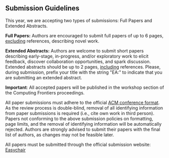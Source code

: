 ## Submission Guidelines

This year, we are accepting two types of submissions: Full Papers and Extended
Abstracts.

**Full Papers:**
Authors are encouraged to submit full papers of up to 6 pages, <u>excluding</u>
references, describing novel work. 

**Extended Abstracts:**
Authors are welcome to submit short papers describing early-stage, in-progress,
and/or exploratory work to elicit feedback, discover collaboration
opportunities, and spark discussion. Extended abstracts should be up to 2 pages,
<u>including</u> references. Please, during submission, prefix your title with
the string "EA:" to indicate that you are submitting an extended abstract.

**Important**: All accepted papers will be published in the workshop section of
the Computing Frontiers proceedings.

All paper submissions must adhere to the official 
[ACM conference format](http://www.acm.org/publications/article-templates/proceedings-template.html). 
As the review process is double-blind, removal of all identifying information
from paper submissions is required (i.e., cite own work in third person). Papers
not conforming to the above submission policies on formatting, page limits, and
the removal of identifying information will be automatically rejected. Authors
are strongly advised to submit their papers with the final list of authors, as
changes may not be feasible later.

All papers must be submitted through the official submission website: 
[Easychair](https://easychair.org/conferences/?conf=cfw24)